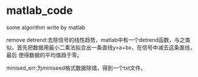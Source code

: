 # matlab_code
some algorithm write by matlab

remove detrend:去除信号的线性趋势，matlab中有一个detrend函数，与之类似。首先把数据用最小二乘法拟合出一条直线y=a+bx，在信号中减去这条直线，最后
               使得数据的平均值趋于零。
               
               
minised_err:为miniseed格式数据除错，得到一个txt文件。
